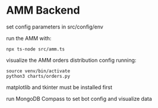 # AMM Backend

set config parameters in src/config/env

run the AMM with:
```
npx ts-node src/amm.ts
```

visualize the AMM orders distribution config running:
```
source venv/bin/activate
python3 charts/orders.py
```
matplotlib and tkinter must be installed first

run MongoDB Compass to set bot config and visualize data